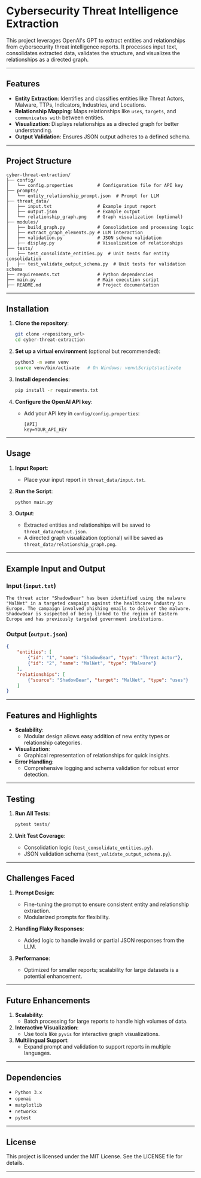 
# Cybersecurity Threat Intelligence Extraction

This project leverages OpenAI's GPT to extract entities and relationships from cybersecurity threat intelligence reports. It processes input text, consolidates extracted data, validates the structure, and visualizes the relationships as a directed graph.

---

## Features

- **Entity Extraction**: Identifies and classifies entities like Threat Actors, Malware, TTPs, Indicators, Industries, and Locations.
- **Relationship Mapping**: Maps relationships like `uses`, `targets`, and `communicates with` between entities.
- **Visualization**: Displays relationships as a directed graph for better understanding.
- **Output Validation**: Ensures JSON output adheres to a defined schema.

---

## Project Structure

```plaintext
cyber-threat-extraction/
├── config/
│   └── config.properties         # Configuration file for API key
├── prompts/
│   └── entity_relationship_prompt.json  # Prompt for LLM
├── threat_data/
│   ├── input.txt                 # Example input report
│   ├── output.json               # Example output
│   └── relationship_graph.png    # Graph visualization (optional)
├── modules/
│   ├── build_graph.py            # Consolidation and processing logic
│   ├── extract_graph_elements.py # LLM interaction
│   ├── validation.py             # JSON schema validation
│   ├── display.py                # Visualization of relationships
├── tests/
│   ├── test_consolidate_entities.py  # Unit tests for entity consolidation
│   ├── test_validate_output_schema.py  # Unit tests for validation schema
├── requirements.txt              # Python dependencies
├── main.py                       # Main execution script
├── README.md                     # Project documentation
```

---

## Installation

1. **Clone the repository**:
   ```bash
   git clone <repository_url>
   cd cyber-threat-extraction
   ```

2. **Set up a virtual environment** (optional but recommended):
   ```bash
   python3 -m venv venv
   source venv/bin/activate   # On Windows: venv\Scripts\activate
   ```

3. **Install dependencies**:
   ```bash
   pip install -r requirements.txt
   ```

4. **Configure the OpenAI API key**:
   - Add your API key in `config/config.properties`:
     ```
     [API]
     key=YOUR_API_KEY
     ```

---

## Usage

1. **Input Report**:
   - Place your input report in `threat_data/input.txt`.

2. **Run the Script**:
   ```bash
   python main.py
   ```

3. **Output**:
   - Extracted entities and relationships will be saved to `threat_data/output.json`.
   - A directed graph visualization (optional) will be saved as `threat_data/relationship_graph.png`.

---

## Example Input and Output

### Input (`input.txt`)
```plaintext
The threat actor "ShadowBear" has been identified using the malware "MalNet" in a targeted campaign against the healthcare industry in Europe. The campaign involved phishing emails to deliver the malware. ShadowBear is suspected of being linked to the region of Eastern Europe and has previously targeted government institutions.
```

### Output (`output.json`)
```json
{
    "entities": [
        {"id": "1", "name": "ShadowBear", "type": "Threat Actor"},
        {"id": "2", "name": "MalNet", "type": "Malware"}
    ],
    "relationships": [
        {"source": "ShadowBear", "target": "MalNet", "type": "uses"}
    ]
}
```

---

## Features and Highlights

- **Scalability**:
  - Modular design allows easy addition of new entity types or relationship categories.
- **Visualization**:
  - Graphical representation of relationships for quick insights.
- **Error Handling**:
  - Comprehensive logging and schema validation for robust error detection.

---

## Testing

1. **Run All Tests**:
   ```bash
   pytest tests/
   ```

2. **Unit Test Coverage**:
   - Consolidation logic (`test_consolidate_entities.py`).
   - JSON validation schema (`test_validate_output_schema.py`).

---

## Challenges Faced

1. **Prompt Design**:
   - Fine-tuning the prompt to ensure consistent entity and relationship extraction.
   - Modularized prompts for flexibility.

2. **Handling Flaky Responses**:
   - Added logic to handle invalid or partial JSON responses from the LLM.

3. **Performance**:
   - Optimized for smaller reports; scalability for large datasets is a potential enhancement.

---

## Future Enhancements

1. **Scalability**:
   - Batch processing for large reports to handle high volumes of data.
2. **Interactive Visualization**:
   - Use tools like `pyvis` for interactive graph visualizations.
3. **Multilingual Support**:
   - Expand prompt and validation to support reports in multiple languages.

---

## Dependencies

- `Python 3.x`
- `openai`
- `matplotlib`
- `networkx`
- `pytest`

---

## License

This project is licensed under the MIT License. See the LICENSE file for details.

---
